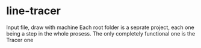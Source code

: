 # line-tracer
Input file, draw with machine
Each root folder is a seprate project, each one being a step in the whole prosess. The only completely functional one is the Tracer one
